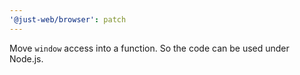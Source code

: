 ```yaml
---
'@just-web/browser': patch
---
```


Move `window` access into a function.
So the code can be used under Node.js.
